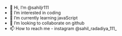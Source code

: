 - 👋 Hi, I’m @sahiljr111
- 👀 I’m interested in coding
- 🌱 I’m currently learning javaScript
- 💞️ I’m looking to collaborate on github
- 📫 How to reach me - instagram @sahil_radadiya_111_

<!---
sahiljr111/sahiljr111 is a ✨ special ✨ repository because its `README.md` (this file) appears on your GitHub profile.
You can click the Preview link to take a look at your changes.
--->
